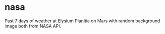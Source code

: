 # nasa
Past 7 days of weather at Elysium Planitia on Mars with random background image both from NASA API.
